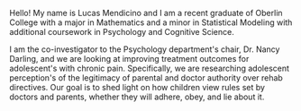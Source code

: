 Hello! My name is Lucas Mendicino and I am a recent graduate of Oberlin College with a major in Mathematics and a minor in Statistical Modeling with additional coursework in Psychology and Cognitive Science.

I am the co-investigator to the Psychology department's chair, Dr. Nancy Darling, and we are looking at improving treatment outcomes for adolescent's with chronic pain. Specifically, we are researching adolescent perception's of the legitimacy of parental and doctor authority over rehab directives. Our goal is to shed light on how children view rules set by doctors and parents, whether they will adhere, obey, and lie about it.



